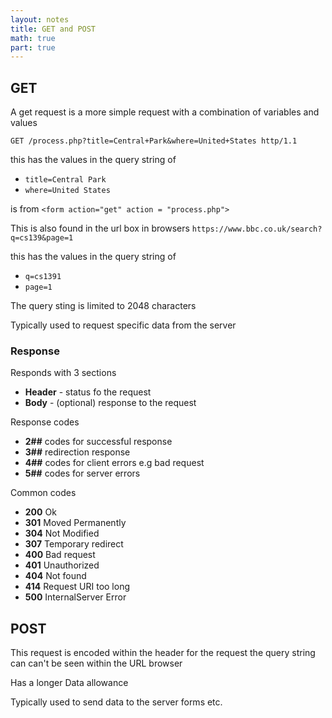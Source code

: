 ```yaml
---
layout: notes
title: GET and POST
math: true
part: true
---
```

## GET
A get request is a more simple request with a combination of variables and values

`GET /process.php?title=Central+Park&where=United+States http/1.1`

this has the values in the query string of 
* `title=Central Park`
* `where=United States`

is from 
`<form action="get" action = "process.php">`

This is also found in the url box in browsers
`https://www.bbc.co.uk/search?q=cs139&page=1`

this has the values in the query string of 
* `q=cs1391`
* `page=1`

The query sting is limited to 2048 characters

Typically used to request specific data from the server
### Response
Responds with 3 sections
* __Header__ - status fo the request
* __Body__ - (optional) response to the request

Response codes

* __2##__ codes for successful response
* __3##__ redirection response
* __4##__ codes for client errors e.g bad request
* __5##__ codes for server errors

Common codes

* __200__ Ok
* __301__ Moved Permanently
* __304__ Not Modified
* __307__ Temporary redirect
* __400__ Bad request
* __401__ Unauthorized
* __404__ Not found
* __414__ Request URI too long
* __500__ InternalServer Error

## POST
This request is encoded within the header for the request the query string can can't be seen within the URL browser

Has a longer Data allowance

Typically used to send data to the server forms etc.